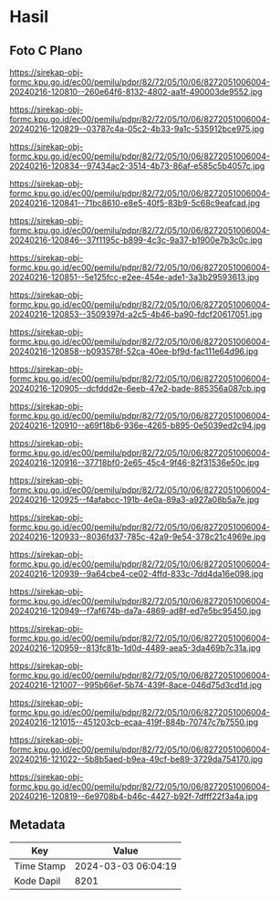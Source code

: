# Hasil

## Foto C Plano

https://sirekap-obj-formc.kpu.go.id/ec00/pemilu/pdpr/82/72/05/10/06/8272051006004-20240216-120810--260e64f6-8132-4802-aa1f-490003de9552.jpg

https://sirekap-obj-formc.kpu.go.id/ec00/pemilu/pdpr/82/72/05/10/06/8272051006004-20240216-120829--03787c4a-05c2-4b33-9a1c-535912bce975.jpg

https://sirekap-obj-formc.kpu.go.id/ec00/pemilu/pdpr/82/72/05/10/06/8272051006004-20240216-120834--97434ac2-3514-4b73-86af-e585c5b4057c.jpg

https://sirekap-obj-formc.kpu.go.id/ec00/pemilu/pdpr/82/72/05/10/06/8272051006004-20240216-120841--71bc8610-e8e5-40f5-83b9-5c68c9eafcad.jpg

https://sirekap-obj-formc.kpu.go.id/ec00/pemilu/pdpr/82/72/05/10/06/8272051006004-20240216-120846--37f1195c-b899-4c3c-9a37-b1900e7b3c0c.jpg

https://sirekap-obj-formc.kpu.go.id/ec00/pemilu/pdpr/82/72/05/10/06/8272051006004-20240216-120851--5e125fcc-e2ee-454e-ade1-3a3b29593613.jpg

https://sirekap-obj-formc.kpu.go.id/ec00/pemilu/pdpr/82/72/05/10/06/8272051006004-20240216-120853--3509397d-a2c5-4b46-ba90-fdcf20617051.jpg

https://sirekap-obj-formc.kpu.go.id/ec00/pemilu/pdpr/82/72/05/10/06/8272051006004-20240216-120858--b093578f-52ca-40ee-bf9d-fac111e64d96.jpg

https://sirekap-obj-formc.kpu.go.id/ec00/pemilu/pdpr/82/72/05/10/06/8272051006004-20240216-120905--dcfddd2e-6eeb-47e2-bade-885356a087cb.jpg

https://sirekap-obj-formc.kpu.go.id/ec00/pemilu/pdpr/82/72/05/10/06/8272051006004-20240216-120910--a69f18b6-936e-4265-b895-0e5039ed2c94.jpg

https://sirekap-obj-formc.kpu.go.id/ec00/pemilu/pdpr/82/72/05/10/06/8272051006004-20240216-120916--37718bf0-2e65-45c4-9f46-82f31536e50c.jpg

https://sirekap-obj-formc.kpu.go.id/ec00/pemilu/pdpr/82/72/05/10/06/8272051006004-20240216-120925--f4afabcc-191b-4e0a-89a3-a927a08b5a7e.jpg

https://sirekap-obj-formc.kpu.go.id/ec00/pemilu/pdpr/82/72/05/10/06/8272051006004-20240216-120933--8036fd37-785c-42a9-9e54-378c21c4969e.jpg

https://sirekap-obj-formc.kpu.go.id/ec00/pemilu/pdpr/82/72/05/10/06/8272051006004-20240216-120939--9a64cbe4-ce02-4ffd-833c-7dd4da16e098.jpg

https://sirekap-obj-formc.kpu.go.id/ec00/pemilu/pdpr/82/72/05/10/06/8272051006004-20240216-120949--f7af674b-da7a-4869-ad8f-ed7e5bc95450.jpg

https://sirekap-obj-formc.kpu.go.id/ec00/pemilu/pdpr/82/72/05/10/06/8272051006004-20240216-120959--813fc81b-1d0d-4489-aea5-3da469b7c31a.jpg

https://sirekap-obj-formc.kpu.go.id/ec00/pemilu/pdpr/82/72/05/10/06/8272051006004-20240216-121007--995b66ef-5b74-439f-8ace-046d75d3cd1d.jpg

https://sirekap-obj-formc.kpu.go.id/ec00/pemilu/pdpr/82/72/05/10/06/8272051006004-20240216-121015--451203cb-ecaa-419f-884b-70747c7b7550.jpg

https://sirekap-obj-formc.kpu.go.id/ec00/pemilu/pdpr/82/72/05/10/06/8272051006004-20240216-121022--5b8b5aed-b9ea-49cf-be89-3729da754170.jpg

https://sirekap-obj-formc.kpu.go.id/ec00/pemilu/pdpr/82/72/05/10/06/8272051006004-20240216-120819--6e9708b4-b46c-4427-b92f-7dfff22f3a4a.jpg


## Metadata

| Key        | Value               |
| ---------- | ------------------- |
| Time Stamp | 2024-03-03 06:04:19 |
| Kode Dapil | 8201                |



